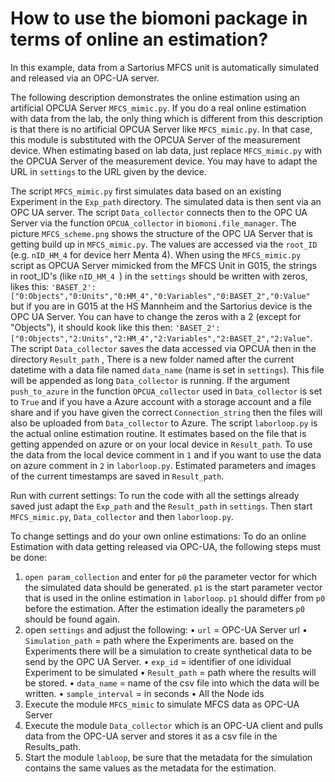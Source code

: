 # How to use the biomoni package in terms of online an estimation?
In this example, data from a Sartorius MFCS unit is automatically simulated and released via an OPC-UA server.

The following description demonstrates the online estimation using an artificial OPCUA Server `MFCS_mimic.py`. If you do a real online estimation with data from the lab, the only thing which is different from this description is that there is no artificial OPCUA Server like `MFCS_mimic.py`. In that case, this module is substituted with the OPCUA Server of the measurement device. When estimating based on lab data, just replace `MFCS_mimic.py` with the OPCUA Server of the measurement device. You may have to adapt the URL in `settings` to the URL given by the device.

The script `MFCS_mimic.py` first simulates data based on an existing Experiment in the `Exp_path` directory. The simulated data is then sent via an OPC UA server. The script `Data_collector` connects then to the OPC UA Server via the function `OPCUA_collector` in `biomoni.file_manager`. The picture `MFCS_scheme.png` shows the structure of the OPC UA Server that is getting build up in `MFCS_mimic.py`. The values are  accessed  via the `root_ID` (e.g. `nID_HM_4` for device herr Menta 4). When using the `MFCS_mimic.py` script as OPCUA Server mimicked from the MFCS Unit in G015, the strings in root_ID's (like `nID_HM_4 `) in the `settings` should be written with zeros, likes this:
`'BASET_2':["0:Objects","0:Units","0:HM_4","0:Variables","0:BASET_2","0:Value"` but if you are in G015 at the HS Mannheim and the Sartorius device is the OPC UA Server. You can have to change the zeros with a 2 (except for "Objects"), it should kook like this then:
`'BASET_2':["0:Objects","2:Units","2:HM_4","2:Variables","2:BASET_2","2:Value"`. The script `Data_collector` saves the data accessed via OPCUA then in the directory `Result_path` , There is a new folder named after the current datetime with a data file named  `data_name` (name is set in `settings`). This file will be appended as long `Data_collector` is running. If the argument `push_to_azure` in the function `OPCUA_collector` used in `Data_collector` is set to `True` and if you have a Azure account with a storage account and a file share  and if you have given the correct `Connection_string` then the files will also be uploaded from `Data_collector` to Azure.
The script `laborloop.py` is the actual online estimation routine. It estimates based on the file that is getting appended on azure or on your local device in `Result_path`. To use the data from the local device comment in `1` and if you want to use the data on azure comment in `2` in `laborloop.py`.  Estimated parameters and images of the current timestamps are saved in `Result_path`. 

Run with current settings:
To run the code with all the settings already saved just adapt the `Exp_path` and the `Result_path` in `settings`. Then start `MFCS_mimic.py`, `Data_collector` and then `laborloop.py`.

To change settings and do your own online estimations:
To do an online Estimation with data getting released via OPC-UA, the following steps must be done:
1. `open param_collection` and enter for `p0` the parameter vector for which the simulated data should be generated. `p1` is the start parameter vector that is used in the online estimation in `laborloop`. `p1` should differ from `p0` before the estimation. After the estimation ideally the parameters `p0` should be found again.
2. open `settings` and adjust the following:
    • `url` = OPC-UA Server url
    • `Simulation_path` = path where the Experiments are. based on the Experiments there will be a simulation to create synthetical data to be send by the OPC UA Server.
    • `exp_id` = identifier of one idividual Experiment to be simulated
    • `Result_path` = path where the results will be stored.
    • `data_name` = name of the csv file into which the data will be written.
    • `sample_interval` = in seconds
    • All the Node ids
3. Execute the module `MFCS_mimic` to simulate MFCS data as OPC-UA Server
4. Execute the module `Data_collector` which is an OPC-UA client and pulls data from the OPC-UA server and stores it as a csv file in the Results_path.
5. Start the module `labloop`, be sure that the metadata for the simulation contains the same values as the metadata for the estimation.
